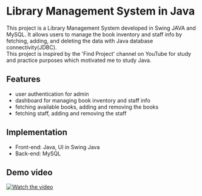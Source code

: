 # Library Management System in Java
This project is a Library Management System developed in Swing JAVA and MySQL. It allows users to manage the book inventory and staff info by fetching, adding, and deleting the data with Java database connectivity(JDBC).<br />
This project is inspired by the 'Find Project' channel on YouTube for study and practice purposes which motivated me to study Java.

## Features
* user authentication for admin
* dashboard for managing book inventory and staff info
* fetching available books, adding and removing the books
* fetching staff, adding and removing the staff

## Implementation
* Front-end: Java, UI in Swing Java
* Back-end: MySQL

## Demo video
[![Watch the video](https://img.youtube.com/vi/riIQS3DdQu4/hqdefault.jpg)](https://www.youtube.com/watch?v=riIQS3DdQu4)
